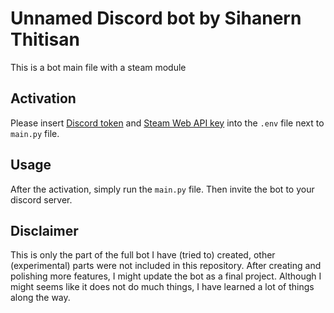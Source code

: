 # Unnamed Discord bot by Sihanern Thitisan

This is a bot main file with a steam module

## Activation

Please insert [Discord token](https://discord.com/developers/applications) and [Steam Web API key](https://steamcommunity.com/dev/apikey) into the `.env` file next to `main.py` file.

## Usage

After the activation, simply run the `main.py` file.
Then invite the bot to your discord server.

## Disclaimer

This is only the part of the full bot I have (tried to) created, other (experimental) parts were not included in this repository. After creating and polishing more features, I might update the bot as a final project. Although I might seems like it does not do much things, I have learned a lot of things along the way.
